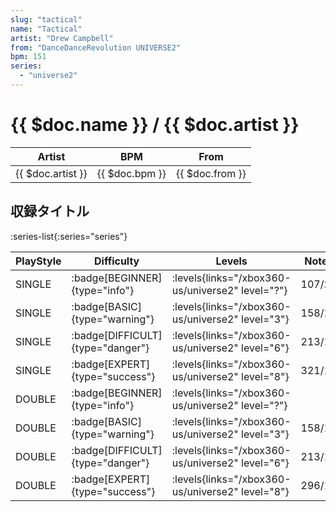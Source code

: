 ```yaml
---
slug: "tactical"
name: "Tactical"
artist: "Drew Campbell"
from: "DanceDanceRevolution UNIVERSE2"
bpm: 151
series:
  - "universe2"
---
```


# {{ $doc.name }} / {{ $doc.artist }}

|Artist|BPM|From|
|------|---|----|
|{{ $doc.artist }}|{{ $doc.bpm }}|{{ $doc.from }}|

## 収録タイトル

:series-list{:series="series"}

|PlayStyle|Difficulty|Levels|Notes|Movie|
|---------|----------|------|-----|-----|
|SINGLE| :badge[BEGINNER]{type="info"}|<div class="field is-grouped is-grouped-multiline"> :levels{links="/xbox360-us/universe2" level="?"}</div>|107/2||
|SINGLE| :badge[BASIC]{type="warning"}|<div class="field is-grouped is-grouped-multiline"> :levels{links="/xbox360-us/universe2" level="3"}</div>|158/11||
|SINGLE| :badge[DIFFICULT]{type="danger"}|<div class="field is-grouped is-grouped-multiline"> :levels{links="/xbox360-us/universe2" level="6"}</div>|213/15||
|SINGLE| :badge[EXPERT]{type="success"}|<div class="field is-grouped is-grouped-multiline"> :levels{links="/xbox360-us/universe2" level="8"}</div>|321/12||
|DOUBLE| :badge[BEGINNER]{type="info"}|<div class="field is-grouped is-grouped-multiline"> :levels{links="/xbox360-us/universe2" level="?"}</div>|||
|DOUBLE| :badge[BASIC]{type="warning"}|<div class="field is-grouped is-grouped-multiline"> :levels{links="/xbox360-us/universe2" level="3"}</div>|158/11||
|DOUBLE| :badge[DIFFICULT]{type="danger"}|<div class="field is-grouped is-grouped-multiline"> :levels{links="/xbox360-us/universe2" level="6"}</div>|213/15||
|DOUBLE| :badge[EXPERT]{type="success"}|<div class="field is-grouped is-grouped-multiline"> :levels{links="/xbox360-us/universe2" level="8"}</div>|296/12||

